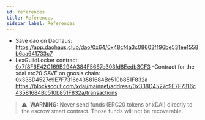 ```yaml
---
id: references
title: References
sidebar_label: References
---
```


-   Save dao on Daohaus: https://app.daohaus.club/dao/0x64/0x48cf4a3c08603f196be531ee1558b6aa641733c7
-   LexGuildLocker contract: [0x7f8F6E42C169B294A384F5667c303fd8Eedb3CF3](https://blockscout.com/poa/xdai/address/0x7f8F6E42C169B294A384F5667c303fd8Eedb3CF3/contracts)
-Contract for the xdai erc20 SAVE on gnosis chain:  0x338D4527c9E7F7316c43581684Bc510b851F832a
https://blockscout.com/xdai/mainnet/address/0x338D4527c9E7F7316c43581684Bc510b851F832a/transactions


> :warning:&nbsp; **WARNING:** Never send funds (ERC20 tokens or xDAI) directly to the escrow smart contract. Those funds will not be recoverable.
